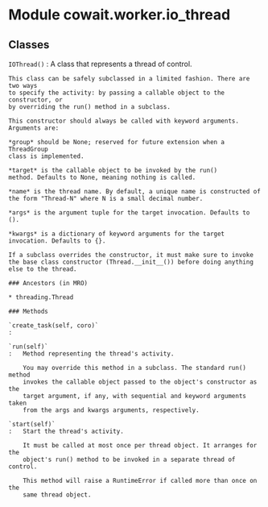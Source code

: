 Module cowait.worker.io_thread
==============================

Classes
-------

`IOThread()`
:   A class that represents a thread of control.
    
    This class can be safely subclassed in a limited fashion. There are two ways
    to specify the activity: by passing a callable object to the constructor, or
    by overriding the run() method in a subclass.
    
    This constructor should always be called with keyword arguments. Arguments are:
    
    *group* should be None; reserved for future extension when a ThreadGroup
    class is implemented.
    
    *target* is the callable object to be invoked by the run()
    method. Defaults to None, meaning nothing is called.
    
    *name* is the thread name. By default, a unique name is constructed of
    the form "Thread-N" where N is a small decimal number.
    
    *args* is the argument tuple for the target invocation. Defaults to ().
    
    *kwargs* is a dictionary of keyword arguments for the target
    invocation. Defaults to {}.
    
    If a subclass overrides the constructor, it must make sure to invoke
    the base class constructor (Thread.__init__()) before doing anything
    else to the thread.

    ### Ancestors (in MRO)

    * threading.Thread

    ### Methods

    `create_task(self, coro)`
    :

    `run(self)`
    :   Method representing the thread's activity.
        
        You may override this method in a subclass. The standard run() method
        invokes the callable object passed to the object's constructor as the
        target argument, if any, with sequential and keyword arguments taken
        from the args and kwargs arguments, respectively.

    `start(self)`
    :   Start the thread's activity.
        
        It must be called at most once per thread object. It arranges for the
        object's run() method to be invoked in a separate thread of control.
        
        This method will raise a RuntimeError if called more than once on the
        same thread object.